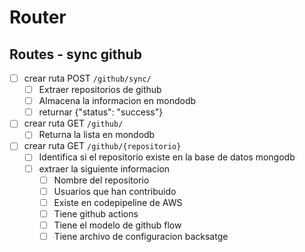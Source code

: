 # Router

## Routes - sync github
- [ ] crear ruta POST `/github/sync/`
  - [ ] Extraer repositorios de github
  - [ ] Almacena la informacion en mondodb
  - [ ] returnar {"status": "success"}
- [ ] crear ruta GET `/github/`
  - [ ] Returna la lista en mondodb
- [ ] crear ruta GET `/github/{repositorio}`
  - [ ] Identifica si el repositorio existe en la base de datos mongodb
  - [ ] extraer la siguiente informacion
    - [ ] Nombre del repositorio
    - [ ] Usuarios que han contribuido
    - [ ] Existe en codepipeline de AWS
    - [ ] Tiene github actions
    - [ ] Tiene el modelo de github flow
    - [ ] Tiene archivo de configuracion backsatge
